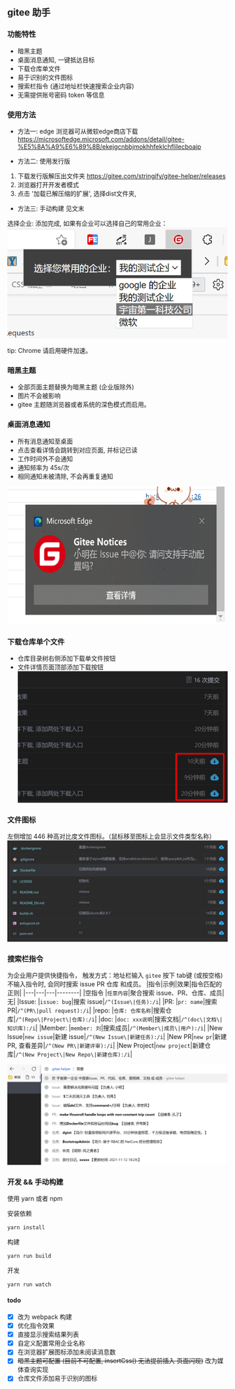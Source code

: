 ## gitee 助手

### 功能特性
- 暗黑主题
- 桌面消息通知, 一键抵达目标
- 下载仓库单文件
- 易于识别的文件图标
- 搜索栏指令 (通过地址栏快速搜索企业内容)
- 无需提供账号密码 token 等信息
### 使用方法
- 方法一:
 edge 浏览器可从微软edge商店下载 https://microsoftedge.microsoft.com/addons/detail/gitee-%E5%8A%A9%E6%89%8B/ekejgcnbbjmokhhfeklchflilecboajp

- 方法二: 使用发行版
1. 下载发行版解压出文件夹 https://gitee.com/stringify/gitee-helper/releases
2. 浏览器打开开发者模式
3. 点击 '加载已解压缩的扩展', 选择dist文件夹,
- 方法三: 手动构建
见文末

选择企业: 
添加完成,  如果有企业可以选择自己的常用企业：
 ![输入图片说明](example-img/select-enterprises.png)

tip: Chrome 请启用硬件加速。

### 暗黑主题
  - 全部页面主题替换为暗黑主题 (企业版除外)
  - 图片不会被影响
  - gitee 主题随浏览器或者系统的深色模式而启用。
  
### 桌面消息通知
 - 所有消息通知至桌面
 - 点击查看详情会跳转到对应页面, 并标记已读
 - 工作时间外不会通知
 - 通知频率为 45s/次
 - 相同通知未被清除, 不会再重复通知

![输入图片说明](example-img/image.png)
### 下载仓库单个文件
- 仓库目录树右侧添加下载单文件按钮
- 文件详情页面顶部添加下载按钮
![输入图片说明](example-img/example-downlaod.png)
### 文件图标
左侧增加 446 种高对比度文件图标。（鼠标移至图标上会显示文件类型名称）
![输入图片说明](example-img/file-icon-example.png)

### 搜索栏指令
为企业用户提供快捷指令，
 触发方式：地址栏输入 `gitee` 按下 tab键 (或按空格)
不输入指令时, 会同时搜索 issue PR 仓库 和成员。
|指令|示例|效果|指令匹配的正则|
|---|---|---|--------|
|空指令 |`任意内容`|聚合搜索 issue、PR、仓库、成员|无|
|Issue: |`issue: bug`|搜索 issue|`/^(Issue\|任务):/i`|
|PR: |`pr: name`|搜索 PR|`/^(PR\|pull request):/i`|
|repo: |`仓库: 仓库名称`|搜索仓库|`/^(Repo\|Project\|仓库):/i`|
|doc: |`doc: xxx说明`|搜索文档|`/^(doc\|文档\|知识库):/i`|
|Member: |`member: 刘`|搜索成员|`/^(Member\|成员\|用户):/i`|
|New Issue|`new issue`|新建 issue|`/^(New Issue\|新建任务):/i`|
|New PR|`new pr`|新建 PR, 查看差异|`/^(New PR\|新建评审):/i`|
|New Project|`new project`|新建仓库|`/^(New Project\|New Repo\|新建仓库):/i`|


![搜索效果](example-img/search-example.png)

### 开发 && 手动构建
使用 yarn 或者 npm

安装依赖
```bash
yarn install
```
构建
```bash
yarn run build
```
开发
```bash
yarn run watch
```
#### todo
 - [x] 改为 webpack 构建
 - [x] 优化指令效果
 - [x] 直接显示搜索结果列表
 - [x] 自定义配置常用企业名称
 - [x] 在浏览器扩展图标添加未阅读消息数
 - [x]  ~~暗黑主题可配置 (目前不可配置, insertCss() 无法提前插入 页面闪现)~~ 改为媒体查询实现
 - [x] 仓库文件添加易于识别的图标